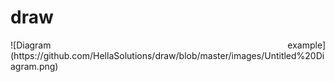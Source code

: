 # draw
<p align="justify">
![Diagram example](https://github.com/HellaSolutions/draw/blob/master/images/Untitled%20Diagram.png)
</p>
